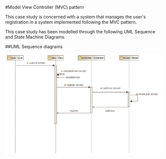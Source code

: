 #Model View Controller (MVC) pattern

This case study is concerned with a system that manages the user's registration in a system implemented following the MVC pattern.

This case study has been modelled through the following UML Sequence and State Machine Diagrams.

##UML Sequence diagrams

![](https://github.com/uml2prov/esec-fse/blob/master/MVC/UML%20diagrams/sequenceDiagrams/AddUser.png "Add user UML Sequence diagram")

